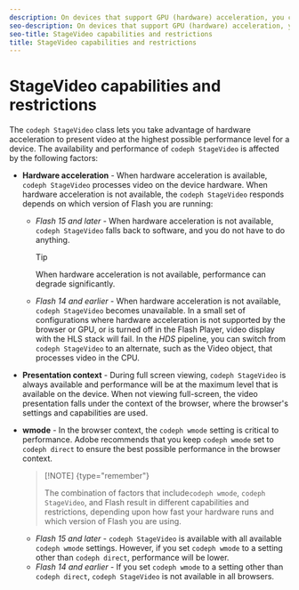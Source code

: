 ```yaml
---
description: On devices that support GPU (hardware) acceleration, you can use a flash.media.StageVideo object to process video on the device hardware. The availability of StageVideo depends upon the versions and capabilities of different parts of your system including Flash Player, video hardware, OS, drivers, browser, network connection, and viewing context.
seo-description: On devices that support GPU (hardware) acceleration, you can use a flash.media.StageVideo object to process video on the device hardware. The availability of StageVideo depends upon the versions and capabilities of different parts of your system including Flash Player, video hardware, OS, drivers, browser, network connection, and viewing context.
seo-title: StageVideo capabilities and restrictions
title: StageVideo capabilities and restrictions
---
```


# StageVideo capabilities and restrictions

The `codeph StageVideo` class lets you take advantage of hardware acceleration to present video at the highest possible performance level for a device. The availability and performance of `codeph StageVideo` is affected by the following factors:

* **Hardware acceleration** - When hardware acceleration is available, `codeph StageVideo` processes video on the device hardware. When hardware acceleration is not available, the `codeph StageVideo` responds depends on which version of Flash you are running:
    * *Flash 15 and later* - When hardware acceleration is not available, `codeph StageVideo` falls back to software, and you do not have to do anything.
      >[!TIP]
      >
      >When hardware acceleration is not available, performance can degrade significantly.
      
    * *Flash 14 and earlier* - When hardware acceleration is not available, `codeph StageVideo` becomes unavailable. In a small set of configurations where hardware acceleration is not supported by the browser or GPU, or is turned off in the Flash Player, video display with the  HLS stack will fail. In the *HDS* pipeline, you can switch from `codeph StageVideo` to an alternate, such as the Video object, that processes video in the CPU.
  
* **Presentation context** - During full screen viewing, `codeph StageVideo` is always available and performance will be at the maximum level that is available on the device. When not viewing full-screen, the video presentation falls under the context of the browser, where the browser's settings and capabilities are used.
* **wmode** - In the browser context, the `codeph wmode` setting is critical to performance. Adobe recommends that you keep `codeph wmode` set to `codeph direct` to ensure the best possible performance in the browser context.
  >[!NOTE] {type="remember"}
  >
  >The combination of factors that include`codeph wmode`, `codeph StageVideo`, and Flash result in different capabilities and restrictions, depending upon how fast your hardware runs and which version of Flash you are using.
    * *Flash 15 and later* - `codeph StageVideo` is available with all available `codeph wmode` settings. However, if you set `codeph wmode` to a setting other than `codeph direct`, performance will be lower.
    * *Flash 14 and earlier* - If you set `codeph wmode` to a setting other than `codeph direct`, `codeph StageVideo` is not available in all browsers.
  

